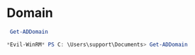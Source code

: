 # Domain

```powershell
 Get-ADDomain
```

```powershell
*Evil-WinRM* PS C: \Users\support\Documents> Get-ADDomain
```
